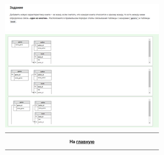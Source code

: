<div align="center">

<img src="../art/2.1.1.task.png" alt="solution" >

<img src="../art/2.1.1.png" alt="solution" >

---
#### На [главную](https://github.com/BEPb/stepik_sql#readme)

---

